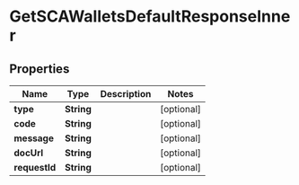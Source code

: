 

# GetSCAWalletsDefaultResponseInner


## Properties

| Name | Type | Description | Notes |
|------------ | ------------- | ------------- | -------------|
|**type** | **String** |  |  [optional] |
|**code** | **String** |  |  [optional] |
|**message** | **String** |  |  [optional] |
|**docUrl** | **String** |  |  [optional] |
|**requestId** | **String** |  |  [optional] |



